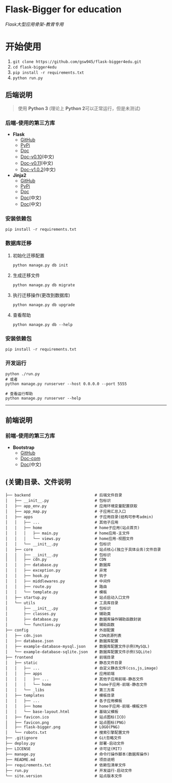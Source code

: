 # Flask-Bigger for education
*Flask大型应用骨架-教育专用*

# 开始使用
1. `git clone https://github.com/gsw945/flask-bigger4edu.git`
2. `cd flask-bigger4edu`
3. `pip install -r requirements.txt`
4. `python run.py`

## 后端说明
> 使用 **Python 3** (理论上 **Python 2**可以正常运行，但是未测试)

### 后端-使用的第三方库
* **Flask**
    - [GitHub](https://github.com/pallets/flask)
    - [PyPi](https://pypi.python.org/pypi/Flask)
    - [Doc](http://flask.pocoo.org/docs/)
    - [Doc-v0.10](http://docs.jinkan.org/docs/flask/)(中文)
    - [Doc-v0.11](http://python.usyiyi.cn/translate/flask_011_ch/index.html)(中文)
    - [Doc-v1.0.2](https://dormousehole.readthedocs.io/en/latest/)(中文)
* **Jinja2**
    - [GitHub](http://github.com/mitsuhiko/jinja2)
    - [PyPi](https://pypi.python.org/pypi/Jinja2)
    - [Doc](http://jinja.pocoo.org/docs/)
    - [Doc](http://python.usyiyi.cn/translate/jinja2_29/index.html)(中文)
    - [Doc](http://docs.jinkan.org/docs/jinja2/)(中文)

### 安装依赖包
```shell
pip install -r requirements.txt
```

### 数据库迁移
1. 初始化迁移配置
    ```shell
    python manage.py db init
    ```
2. 生成迁移文件
    ```shell
    python manage.py db migrate
    ```
3. 执行迁移操作(更改到数据库)
    ```shell
    python manage.py db upgrade
    ```
4. 查看帮助
    ```shell
    python manage.py db --help
    ```

### 安装依赖包
```shell
pip install -r requirements.txt
```

### 开发运行
```shell
python ./run.py
# 或者
python manage.py runserver --host 0.0.0.0 --port 5555

# 查看运行帮助
python manage.py runserver --help
```

---

## 前端说明

### 前端-使用的第三方库
* **Bootstrap**
    - [GitHub](https://github.com/twbs/bootstrap)
    - [Doc-com](http://getbootstrap.com)
    - [Doc](https://v3.bootcss.com)(中文)

## (关键)目录、文件说明
```
├── backend                            # 后端文件目录
│   ├── __init__.py                    # 包标识
│   ├── app_env.py                     # 应用环境变量配置获取
│   ├── app_map.py                     # 子应用汇总入口
│   ├── apps                           # 子应用目录(结构可参考admin)
│   │   ├── ...                        # 其他子应用
│   │   ├── home                       # home子应用(站点首页)
│   │   │   ├── main.py                # home应用-主文件
│   │   │   └── views.py               # home应用-视图文件
│   │   └── __init__.py                # 包标识
│   ├── core                           # 站点核心(独立于具体业务)文件目录
│   │   ├── __init__.py                # 包标识
│   │   ├── cdn.py                     # CDN
│   │   ├── database.py                # 数据库
│   │   ├── exception.py               # 异常
│   │   ├── hook.py                    # 钩子
│   │   ├── middlewares.py             # 中间件
│   │   ├── route.py                   # 路由
│   │   └── template.py                # 模板
│   ├── startup.py                     # 站点启动入口文件
│   └── utils                          # 工具库目录
│       ├── __init__.py                # 包标识
│       ├── classes.py                 # 辅助类
│       ├── database.py                # 数据库操作辅助函数封装
│       └── functions.py               # 辅助函数
├── config                             # 外部配置
│   ├── cdn.json                       # CDN资源列表
│   ├── database.json                  # 数据库配置
│   ├── example-database-mysql.json    # 数据库配置文件示例(MySQL)
│   └── example-database-sqlite.json   # 数据库配置文件示例(SQLite)
├── frontend                           # 前端目录
│   ├── static                         # 静态文件目录
│   │   ├── ...                        # 自定义静态文件(css,js,image)
│   │   ├── apps                       # 应用前端
│   │   │   ├── ...                    # 其他子应用前端-静态文件
│   │   │   └── home                   # home子应用-前端-静态文件
│   │   └── _libs                      # 第三方库
│   ├── templates                      # 模板目录
│   │   ├── ...                        # 各子应用模板
│   │   ├── home                       # home子应用-前端-模板文件
│   │   └── base-layout.html           # 基础父模板
│   ├── favicon.ico                    # 站点图标(ICO)
│   ├── favicon.png                    # 站点图标(PNG)
│   ├── flask-bigger.png               # LOGO(PNG)
│   └── robots.txt                     # 搜索引擎配置文件
├── .gitignore                         # Git忽略文件
├── deploy.py                          # 部署-启动文件
├── LICENSE                            # 许可证(MIT)
├── manage.py                          # 命令行操作脚本(数据库操作)
├── README.md                          # 项目说明
├── requirements.txt                   # 依赖包清单文件
├── run.py                             # 开发运行-启动文件
└── site.version                       # 站点版本文件
```
